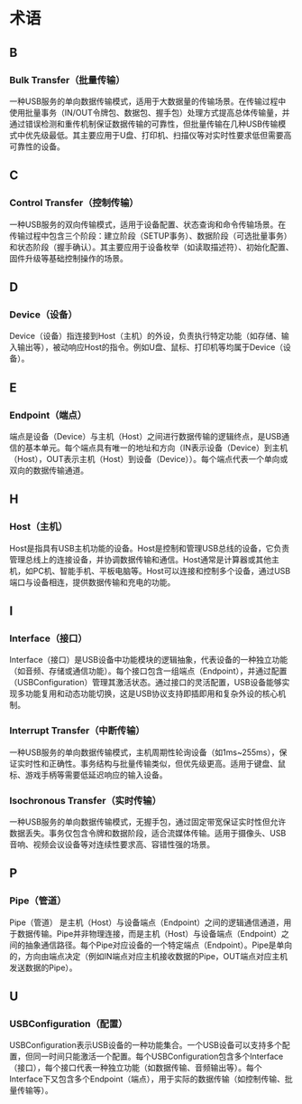 # 术语

## B

### Bulk Transfer（批量传输）

一种USB服务的单向数据传输模式，适用于大数据量的传输场景。在传输过程中使用批量事务（IN/OUT令牌包、数据包、握手包）处理方式提高总体传输量，并通过错误检测和重传机制保证数据传输的可靠性，但批量传输在几种USB传输模式中优先级最低。其主要应用于U盘、打印机、扫描仪等对实时性要求低但需要高可靠性的设备。

## C

### Control Transfer（控制传输）

一种USB服务的双向传输模式，适用于设备配置、状态查询和命令传输场景。在传输过程中包含三个阶段：建立阶段（SETUP事务）、数据阶段（可选批量事务）和状态阶段（握手确认）。其主要应用于设备枚举（如读取描述符）、初始化配置、固件升级等基础控制操作的场景。

## D

### Device（设备）

Device（设备）指连接到Host（主机）的外设，负责执行特定功能（如存储、输入输出等），被动响应Host的指令。例如U盘、鼠标、打印机等均属于Device（设备）。

## E

### Endpoint（端点）

端点是设备（Device）与主机（Host）之间进行数据传输的逻辑终点，是USB通信的基本单元。每个端点具有唯一的地址和方向（IN表示设备（Device）到主机（Host），OUT表示主机（Host）到设备（Device））。每个端点代表一个单向或双向的数据传输通道。

## H

### Host（主机）

Host是指具有USB主机功能的设备。Host是控制和管理USB总线的设备，它负责管理总线上的连接设备，并协调数据传输和通信。Host通常是计算器或其他主机，如PC机、智能手机、平板电脑等。Host可以连接和控制多个设备，通过USB端口与设备相连，提供数据传输和充电的功能。

## I

### Interface（接口）

Interface（接口）是USB设备中功能模块的逻辑抽象，代表设备的一种独立功能（如音频、存储或通信功能）。每个接口包含一组端点（Endpoint），并通过配置（USBConfiguration）管理其激活状态。通过接口的灵活配置，USB设备能够实现多功能复用和动态功能切换，这是USB协议支持即插即用和复杂外设的核心机制。

### Interrupt Transfer（中断传输）

一种USB服务的单向数据传输模式，主机周期性轮询设备（如1ms~255ms），保证实时性和正确性。事务结构与批量传输类似，但优先级更高。适用于键盘、鼠标、游戏手柄等需要低延迟响应的输入设备。

### Isochronous Transfer（实时传输）

一种USB服务的单向数据传输模式，无握手包，通过固定带宽保证实时性但允许数据丢失。事务仅包含令牌和数据阶段，适合流媒体传输。适用于摄像头、USB音响、视频会议设备等对连续性要求高、容错性强的场景。

## P

### Pipe（管道）

Pipe（管道） 是主机（Host）与设备端点（Endpoint）之间的逻辑通信通道，用于数据传输。Pipe并非物理连接，而是主机（Host）与设备端点（Endpoint）之间的抽象通信路径。每个Pipe对应设备的一个特定端点（Endpoint）。Pipe是单向的，方向由端点决定（例如IN端点对应主机接收数据的Pipe，OUT端点对应主机发送数据的Pipe）。
  
## U

### USBConfiguration（配置）

USBConfiguration表示USB设备的一种功能集合。一个USB设备可以支持多个配置，但同一时间只能激活一个配置。每个USBConfiguration包含多个Interface（接口），每个接口代表一种独立功能（如数据传输、音频输出等）。每个Interface下又包含多个Endpoint（端点），用于实际的数据传输（如控制传输、批量传输等）。
